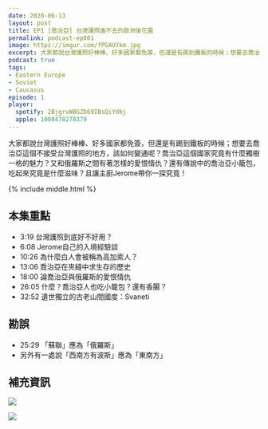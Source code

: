 ```yaml
---
date: 2020-06-13
layout: post
title: EP1 [喬治亞] 台灣護照進不去的歐洲後花園
permalink: podcast-ep001
image: https://imgur.com/fPGAUYkm.jpg
excerpt: 大家都說台灣護照好棒棒、好多國家都免簽，但還是有踢到鐵板的時候；想要去喬治亞這個不接受台灣護照的地方，該如何變通呢？
podcast: true
tags:
- Eastern Europe
- Soviet
- Caucasus
episode: 1
player:
  spotify: 2BjgrvW8GZD69IBsQiYdbj
  apple: 1000478278379
---
```


大家都說台灣護照好棒棒、好多國家都免簽，但還是有踢到鐵板的時候；想要去喬治亞這個不接受台灣護照的地方，該如何變通呢？喬治亞這個國家究竟有什麼獨樹一格的魅力？又和俄羅斯之間有著怎樣的愛恨情仇？還有傳說中的喬治亞小籠包，吃起來究竟是什麼滋味？且讓主廚Jerome帶你一探究竟！



{% include middle.html %}

## 本集重點

* 3:19 台灣護照到底好不好用？
* 6:08 Jerome自己的入境經驗談
* 10:26 為什麼白人會被稱為高加索人？
* 13:06 喬治亞在夾縫中求生存的歷史
* 18:00 論喬治亞與俄羅斯的愛恨情仇
* 26:05 什麼？喬治亞人也吃小籠包？還有香腸？
* 32:52 遺世獨立的古老山間國度：Svaneti

## 勘誤

* 25:29 「蘇聯」應為「俄羅斯」
* 另外有一處說「西南方有波斯」應為「東南方」

## 補充資訊

![](https://imgur.com/IMwAFly.jpg)

![](https://imgur.com/go4GDW5.jpg)